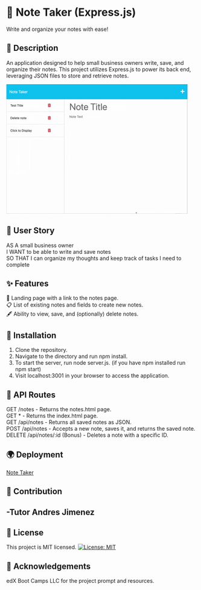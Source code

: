 # 📝 Note Taker (Express.js)
Write and organize your notes with ease!

## 🌟 Description
An application designed to help small business owners write, save, and organize their notes. This project utilizes Express.js to power its back end, leveraging JSON files to store and retrieve notes.

![Preview](assets/Note_Taker.gif)<br>

## 📜 User Story
AS A small business owner<br>
I WANT to be able to write and save notes<br>
SO THAT I can organize my thoughts and keep track of tasks I need to complete<br>

## ✨ Features
📄 Landing page with a link to the notes page.<br>
📋 List of existing notes and fields to create new notes.<br>
🖋 Ability to view, save, and (optionally) delete notes.<br>

## 🚀 Installation
1. Clone the repository.
2. Navigate to the directory and run npm install.
3. To start the server, run node server.js.
(if you have npm installed run npm start)
4. Visit localhost:3001 in your browser to access the application.

## 🔗 API Routes
GET /notes - Returns the notes.html page.<br>
GET * - Returns the index.html page.<br>
GET /api/notes - Returns all saved notes as JSON.<br>
POST /api/notes - Accepts a new note, saves it, and returns the saved note.<br>
DELETE /api/notes/:id (Bonus) - Deletes a note with a specific ID.<br>

## 🌍 Deployment

[Note Taker](https://note-taker-1010-f0d2b7ee2090.herokuapp.com/)

## 🤝 Contribution
-Tutor Andres Jimenez
-
## 📄 License
This project is MIT licensed.
[![License: MIT](https://img.shields.io/badge/License-MIT-yellow.svg)](https://opensource.org/licenses/MIT)

## 👏 Acknowledgements
edX Boot Camps LLC for the project prompt and resources.




